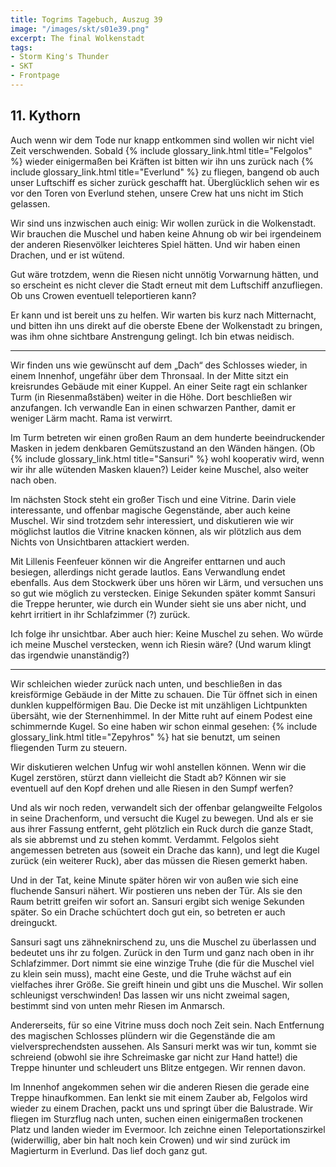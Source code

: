 ```yaml
---
title: Togrims Tagebuch, Auszug 39
image: "/images/skt/s01e39.png"
excerpt: The final Wolkenstadt
tags:
- Storm King's Thunder
- SKT
- Frontpage
---
```


## 11. Kythorn

Auch wenn wir dem Tode nur knapp entkommen sind wollen wir nicht viel Zeit verschwenden.
Sobald {% include glossary_link.html title="Felgolos" %} wieder einigermaßen bei Kräften ist
bitten wir ihn uns zurück nach {% include glossary_link.html title="Everlund" %} zu fliegen,
bangend ob auch unser Luftschiff es sicher zurück geschafft hat. Überglücklich sehen wir es vor den
Toren von Everlund stehen, unsere Crew hat uns nicht im Stich gelassen.

Wir sind uns inzwischen auch einig: Wir wollen zurück in die Wolkenstadt. Wir brauchen die Muschel
und haben keine Ahnung ob wir bei irgendeinem der anderen Riesenvölker leichteres Spiel hätten.
Und wir haben einen Drachen, und er ist wütend.

Gut wäre trotzdem, wenn die Riesen nicht unnötig Vorwarnung hätten, und so erscheint es nicht clever
die Stadt erneut mit dem Luftschiff anzufliegen. Ob uns Crowen eventuell teleportieren kann?

Er kann und ist bereit uns zu helfen. Wir warten bis kurz nach Mitternacht, und bitten ihn uns
direkt auf die oberste Ebene der Wolkenstadt zu bringen, was ihm ohne sichtbare Anstrengung gelingt.
Ich bin etwas neidisch.

---

Wir finden uns wie gewünscht auf dem „Dach“ des Schlosses wieder, in einem Innenhof, ungefähr über
dem Thronsaal. In der Mitte sitzt ein kreisrundes Gebäude mit einer Kuppel. An einer Seite ragt ein
schlanker Turm (in Riesenmaßstäben) weiter in die Höhe. Dort beschließen wir anzufangen. Ich
verwandle Ean in einen schwarzen Panther, damit er weniger Lärm macht. Rama ist verwirrt.

Im Turm betreten wir einen großen Raum an dem hunderte beeindruckender Masken in jedem denkbaren
Gemütszustand an den Wänden hängen. (Ob {% include glossary_link.html title="Sansuri" %} wohl
kooperativ wird, wenn wir ihr alle wütenden Masken klauen?) Leider keine Muschel, also weiter
nach oben.

Im nächsten Stock steht ein großer Tisch und eine Vitrine. Darin viele interessante, und offenbar
magische Gegenstände, aber auch keine Muschel. Wir sind trotzdem sehr interessiert, und diskutieren
wie wir möglichst lautlos die Vitrine knacken können, als wir plötzlich aus dem Nichts von
Unsichtbaren attackiert werden.

Mit Lillenis Feenfeuer können wir die Angreifer enttarnen und auch besiegen, allerdings nicht gerade
lautlos. Eans Verwandlung endet ebenfalls. Aus dem Stockwerk über uns hören wir Lärm, und versuchen
uns so gut wie möglich zu verstecken. Einige Sekunden später kommt Sansuri die Treppe herunter, wie
durch ein Wunder sieht sie uns aber nicht, und kehrt irritiert in ihr Schlafzimmer (?) zurück.

Ich folge ihr unsichtbar. Aber auch hier: Keine Muschel zu sehen. Wo würde ich meine Muschel
verstecken, wenn ich Riesin wäre? (Und warum klingt das irgendwie unanständig?)

---

Wir schleichen wieder zurück nach unten, und beschließen in das kreisförmige Gebäude in der Mitte zu
schauen. Die Tür öffnet sich in einen dunklen kuppelförmigen Bau. Die Decke ist mit unzähligen
Lichtpunkten übersäht, wie der Sternenhimmel. In der Mitte ruht auf einem Podest eine schimmernde
Kugel. So eine haben wir schon einmal gesehen: {% include glossary_link.html title="Zepyhros" %} hat
sie benutzt, um seinen fliegenden Turm zu steuern.

Wir diskutieren welchen Unfug wir wohl anstellen können. Wenn wir die Kugel zerstören, stürzt dann
vielleicht die Stadt ab? Können wir sie eventuell auf den Kopf drehen und alle Riesen in den Sumpf
werfen?

Und als wir noch reden, verwandelt sich der offenbar gelangweilte Felgolos in seine Drachenform, und
versucht die Kugel zu bewegen. Und als er sie aus ihrer Fassung entfernt, geht plötzlich ein Ruck
durch die ganze Stadt, als sie abbremst und zu stehen kommt. Verdammt. Felgolos sieht angemessen
betreten aus (soweit ein Drache das kann), und legt die Kugel zurück (ein weiterer Ruck), aber das
müssen die Riesen gemerkt haben.

Und in der Tat, keine Minute später hören wir von außen wie sich eine fluchende Sansuri nähert.
Wir postieren uns neben der Tür. Als sie den Raum betritt greifen wir sofort an. Sansuri ergibt sich
wenige Sekunden später. So ein Drache schüchtert doch gut ein, so betreten er auch dreinguckt.

Sansuri sagt uns zähneknirschend zu, uns die Muschel zu überlassen und bedeutet uns ihr zu folgen.
Zurück in den Turm und ganz nach oben in ihr Schlafzimmer. Dort nimmt sie eine winzige Truhe (die
für die Muschel viel zu klein sein muss), macht eine Geste, und die Truhe wächst auf ein vielfaches
ihrer Größe. Sie greift hinein und gibt uns die Muschel. Wir sollen schleunigst verschwinden! Das
lassen wir uns nicht zweimal sagen, bestimmt sind von unten mehr Riesen im Anmarsch.

Andererseits, für so eine Vitrine muss doch noch Zeit sein. Nach Entfernung des magischen Schlosses
plündern wir die Gegenstände die am vielversprechendsten aussehen. Als Sansuri merkt was wir tun,
kommt sie schreiend (obwohl sie ihre Schreimaske gar nicht zur Hand hatte!) die Treppe hinunter und
schleudert uns Blitze entgegen. Wir rennen davon.

Im Innenhof angekommen sehen wir die anderen Riesen die gerade eine Treppe hinaufkommen. Ean lenkt
sie mit einem Zauber ab, Felgolos wird wieder zu einem Drachen, packt uns und springt über die
Balustrade. Wir fliegen im Sturzflug nach unten, suchen einen einigermaßen trockenen Platz und
landen wieder im Evermoor. Ich zeichne einen Teleportationszirkel (widerwillig, aber bin halt
noch kein Crowen) und wir sind zurück im Magierturm in Everlund. Das lief doch ganz gut.
